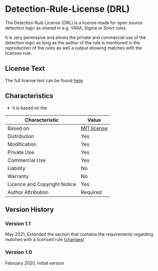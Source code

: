 # Detection-Rule-License (DRL)

The Detection Rule License (DRL) is a license made for open source detection logic as shared in e.g. YARA, Sigma or Snort rules.

It is very permissive and allows the private and commercial use of the detection logic as long as the author of the rule is mentioned in the reproduction of the rules as well a output showing matches with the licenses rule.

## License Text

The full license text can be found [here](./LICENSE.Detection.Rules.md).

## Characteristics

* it is based on the 

| Characteristic               | Value       |
|------------------------------|-------------|
| Based on                     | [MIT license](https://opensource.org/licenses/MIT) |
| Distribution                 | Yes         |
| Modification                 | Yes         |
| Private Use                  | Yes         |
| Commercial Use               | Yes         |
| Liability                    | No          |
| Warranty                     | No          |
| Licence and Copyright Notice | Yes         |
| Author Attribution           | Required    |

## Version History

### Version 1.1

May 2021, Extended the section that contains the requirements regarding matches with a licensed rule ([changes](https://github.com/SigmaHQ/sigma/commit/528be5977cb686e9444b19db126449d7bb4dd12f))

### Version 1.0

February 2020, Initial version
